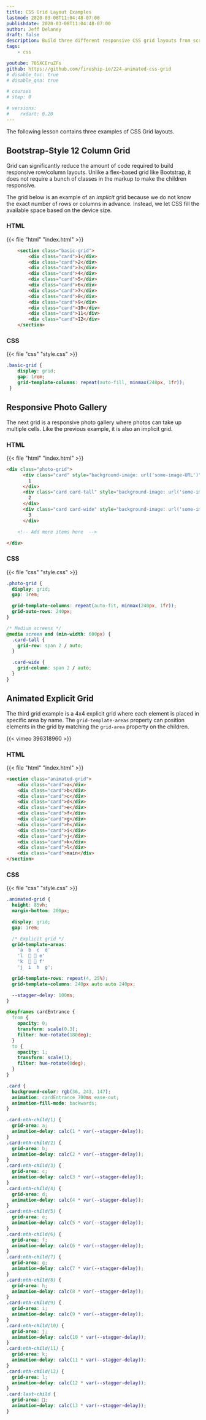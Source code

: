 ```yaml
---
title: CSS Grid Layout Examples
lastmod: 2020-03-08T11:04:48-07:00
publishdate: 2020-03-08T11:04:48-07:00
author: Jeff Delaney
draft: false
description: Build three different responsive CSS grid layouts from scratch
tags:
    - css

youtube: 705XCEruZFs
github: https://github.com/fireship-io/224-animated-css-grid
# disable_toc: true
# disable_qna: true

# courses
# step: 0

# versions:
#    rxdart: 0.20
---
```


The following lesson contains three examples of CSS Grid layouts.


## Bootstrap-Style 12 Column Grid

Grid can significantly reduce the amount of code required to build responsive row/column layouts. Unlike a flex-based grid like Bootstrap, it does not require a bunch of classes in the markup to make the children responsive.

The grid below is an example of an *implicit* grid because we do not know the exact number of rows or columns in advance. Instead, we let CSS fill the available space based on the device size.

### HTML

{{< file "html" "index.html" >}}
```html
    <section class="basic-grid">
        <div class="card">1</div>
        <div class="card">2</div>
        <div class="card">3</div>
        <div class="card">4</div>
        <div class="card">5</div>
        <div class="card">6</div>
        <div class="card">7</div>
        <div class="card">8</div>
        <div class="card">9</div>
        <div class="card">10</div>
        <div class="card">11</div>
        <div class="card">12</div>
    </section>
```

### CSS

{{< file "css" "style.css" >}}
```css
.basic-grid {
    display: grid;
    gap: 1rem;
    grid-template-columns: repeat(auto-fill, minmax(240px, 1fr));
 }
```


## Responsive Photo Gallery

The next grid is a responsive photo gallery where photos can take up multiple cells. Like the previous example, it is also an implicit grid.

### HTML

{{< file "html" "index.html" >}}
```html
<div class="photo-grid">
      <div class="card" style="background-image: url('some-image-URL')">
        1
      </div>
      <div class="card card-tall" style="background-image: url('some-image-URL')">
        2
      </div>
      <div class="card card-wide" style="background-image: url('some-image-URL')">
        3
      </div>

    <!-- Add more items here  -->

</div>
```


### CSS

{{< file "css" "style.css" >}}
```css
.photo-grid {
  display: grid;
  gap: 1rem;

  grid-template-columns: repeat(auto-fit, minmax(240px, 1fr));
  grid-auto-rows: 240px;
}

/* Medium screens */
@media screen and (min-width: 600px) {
  .card-tall {
    grid-row: span 2 / auto;
  }

  .card-wide {
    grid-column: span 2 / auto;
  }
}
```

## Animated Explicit Grid

The third grid example is a 4x4 explicit grid where each element is placed in specific area by name. The `grid-template-areas` property can position elements in the grid by matching the `grid-area` property on the children.

<div class="vid vid-center">
    {{< vimeo 396318960 >}}
</div>

### HTML

{{< file "html" "index.html" >}}
```html
<section class="animated-grid">
    <div class="card">a</div>
    <div class="card">b</div>
    <div class="card">c</div>
    <div class="card">d</div>
    <div class="card">e</div>
    <div class="card">f</div>
    <div class="card">g</div>
    <div class="card">h</div>
    <div class="card">i</div>
    <div class="card">j</div>
    <div class="card">k</div>
    <div class="card">l</div>
    <div class="card">main</div>
</section>
```


### CSS

{{< file "css" "style.css" >}}
```css
.animated-grid {
  height: 85vh;
  margin-bottom: 200px;

  display: grid;
  gap: 1rem;

  /* Explicit grid */
  grid-template-areas:
    'a  b  c  d'
    'l  🌟 🌟 e'
    'k  🌟 🌟 f'
    'j  i  h  g';

  grid-template-rows: repeat(4, 25%);
  grid-template-columns: 240px auto auto 240px;

  --stagger-delay: 100ms;
}

@keyframes cardEntrance {
  from {
    opacity: 0;
    transform: scale(0.3);
    filter: hue-rotate(180deg);
  }
  to {
    opacity: 1;
    transform: scale(1);
    filter: hue-rotate(0deg);
  }
}

.card {
  background-color: rgb(36, 243, 147);
  animation: cardEntrance 700ms ease-out;
  animation-fill-mode: backwards;
}

.card:nth-child(1) {
  grid-area: a;
  animation-delay: calc(1 * var(--stagger-delay));
}
.card:nth-child(2) {
  grid-area: b;
  animation-delay: calc(2 * var(--stagger-delay));
}
.card:nth-child(3) {
  grid-area: c;
  animation-delay: calc(3 * var(--stagger-delay));
}
.card:nth-child(4) {
  grid-area: d;
  animation-delay: calc(4 * var(--stagger-delay));
}
.card:nth-child(5) {
  grid-area: e;
  animation-delay: calc(5 * var(--stagger-delay));
}
.card:nth-child(6) {
  grid-area: f;
  animation-delay: calc(6 * var(--stagger-delay));
}
.card:nth-child(7) {
  grid-area: g;
  animation-delay: calc(7 * var(--stagger-delay));
}
.card:nth-child(8) {
  grid-area: h;
  animation-delay: calc(8 * var(--stagger-delay));
}
.card:nth-child(9) {
  grid-area: i;
  animation-delay: calc(9 * var(--stagger-delay));
}
.card:nth-child(10) {
  grid-area: j;
  animation-delay: calc(10 * var(--stagger-delay));
}
.card:nth-child(11) {
  grid-area: k;
  animation-delay: calc(11 * var(--stagger-delay));
}
.card:nth-child(12) {
  grid-area: l;
  animation-delay: calc(12 * var(--stagger-delay));
}
.card:last-child {
  grid-area: 🌟;
  animation-delay: calc(13 * var(--stagger-delay));
}

```